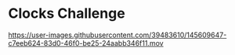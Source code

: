 # Clocks Challenge

https://user-images.githubusercontent.com/39483610/145609647-c7eeb624-83d0-46f0-be25-24aabb346f11.mov
